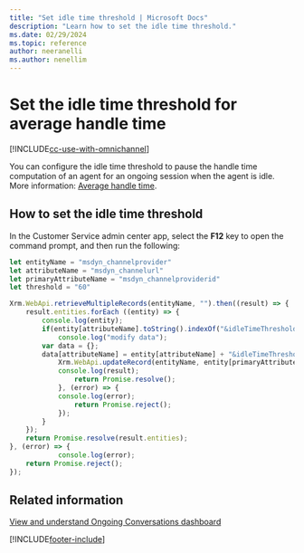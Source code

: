 ```yaml
---
title: "Set idle time threshold | Microsoft Docs"
description: "Learn how to set the idle time threshold."
ms.date: 02/29/2024
ms.topic: reference
author: neeranelli
ms.author: nenellim
---
```


# Set the idle time threshold for average handle time

[!INCLUDE[cc-use-with-omnichannel](../../includes/cc-use-with-omnichannel.md)]

You can configure the idle time threshold to pause the handle time computation of an agent for an ongoing session when the agent is idle. More information: [Average handle time](../implement/intraday-insights-dashboard.md#average-handle-time).

## How to set the idle time threshold

In the Customer Service admin center app, select the **F12** key to open the command prompt, and then run the following:

```JavaScript
let entityName = "msdyn_channelprovider"
let attributeName = "msdyn_channelurl"
let primaryAttributeName = "msdyn_channelproviderid"
let threshold = "60"

Xrm.WebApi.retrieveMultipleRecords(entityName, "").then((result) => {
	result.entities.forEach ((entity) => {
		console.log(entity);
		if(entity[attributeName].toString().indexOf("&idleTimeThreshold") == -1) {
			console.log("modify data");
		var data = {};
		data[attributeName] = entity[attributeName] + "&idleTimeThreshold=" + threshold;
			Xrm.WebApi.updateRecord(entityName, entity[primaryAttributeName], data).then((result) => {
			console.log(result);
				return Promise.resolve();
			}, (error) => {
			console.log(error);
				return Promise.reject();
			});
		}
	});
	return Promise.resolve(result.entities);
}, (error) => {
			console.log(error);
	return Promise.reject();
});
```

## Related information

[View and understand Ongoing Conversations dashboard](../use/ongoing-conversations-dashboard.md)

[!INCLUDE[footer-include](../../includes/footer-banner.md)]
